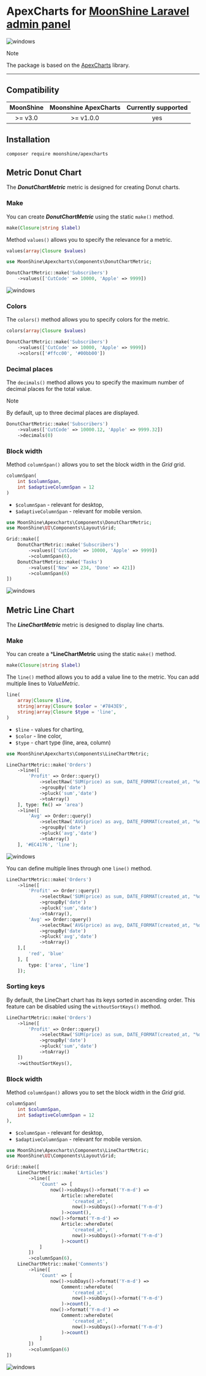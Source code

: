 # ApexCharts for [MoonShine Laravel admin panel](https://moonshine-laravel.com)

<picture>
    <source media="(prefers-color-scheme: dark)" srcset="./art/apexcharts_dark.png">
    <source media="(prefers-color-scheme: light)" srcset="./art/apexcharts.png">
    <img alt="windows" src="./art/apexcharts.png">
</picture>

> [!NOTE]
> The package is based on the [ApexCharts](https://apexcharts.com/) library.

---

## Compatibility

| MoonShine | Moonshine ApexCharts | Currently supported |
|:---------:|:--------------------:|:-------------------:|
| \>= v3.0  |      \>= v1.0.0      |         yes         |

## Installation
```shell
composer require moonshine/apexcharts
```

## Metric Donut Chart

The ***DonutChartMetric*** metric is designed for creating Donut charts.

### Make

You can create ***DonutChartMetric*** using the static `make()` method.

```php
make(Closure|string $label)
```

Method `values()` allows you to specify the relevance for a metric.

```php
values(array|Closure $values)
```

```php
use MoonShine\Apexcharts\Components\DonutChartMetric;

DonutChartMetric::make('Subscribers') 
    ->values(['CutCode' => 10000, 'Apple' => 9999]) 
```

<picture>
    <source media="(prefers-color-scheme: dark)" srcset="./art/donut_chart_metric_dark.png">
    <source media="(prefers-color-scheme: light)" srcset="./art/donut_chart_metric.png">
    <img alt="windows" src="./art/donut_chart_metric.png">
</picture>

### Colors

The `colors()` method allows you to specify colors for the metric.

```php
colors(array|Closure $values)
```

```php
DonutChartMetric::make('Subscribers')
    ->values(['CutCode' => 10000, 'Apple' => 9999])
    ->colors(['#ffcc00', '#00bb00'])
```

### Decimal places

The `decimals()` method allows you to specify the maximum number of decimal places for the total value.

> [!NOTE]
> By default, up to three decimal places are displayed.

```php
DonutChartMetric::make('Subscribers')
    ->values(['CutCode' => 10000.12, 'Apple' => 9999.32])
    ->decimals(0) 
```

### Block width

Method `columnSpan()` allows you to set the block width in the *Grid* grid.

```php
columnSpan(
    int $columnSpan,
    int $adaptiveColumnSpan = 12
)
```

- `$columnSpan` - relevant for desktop,
- `$adaptiveColumnSpan` - relevant for mobile version.

```php
use MoonShine\Apexcharts\Components\DonutChartMetric;
use MoonShine\UI\Components\Layout\Grid;

Grid::make([ 
    DonutChartMetric::make('Subscribers')
        ->values(['CutCode' => 10000, 'Apple' => 9999])
        ->columnSpan(6), 
    DonutChartMetric::make('Tasks')
        ->values(['New' => 234, 'Done' => 421])
        ->columnSpan(6) 
]) 
```

<picture>
    <source media="(prefers-color-scheme: dark)" srcset="./art/donut_chart_metric_column_span_dark.png">
    <source media="(prefers-color-scheme: light)" srcset="./art/donut_chart_metric_column_span.png">
    <img alt="windows" src="./art/donut_chart_metric_column_span.png">
</picture>

## Metric Line Chart

The ***LineChartMetric*** metric is designed to display line charts.

### Make

You can create a ***LineChartMetric** using the static `make()` method.

```php
make(Closure|string $label)
```

The `line()` method allows you to add a value line to the metric. You can add multiple lines to *ValueMetric*.

```php
line(
    array|Closure $line,
    string|array|Closure $color = '#7843E9',
    string|array|Closure $type = 'line',    
)
```

- `$line` - values for charting,
- `$color` - line color,
- `$type` - chart type (line, area, column)

```php
use MoonShine\Apexcharts\Components\LineChartMetric;

LineChartMetric::make('Orders') 
    ->line([
        'Profit' => Order::query()
            ->selectRaw('SUM(price) as sum, DATE_FORMAT(created_at, "%d.%m.%Y") as date')
            ->groupBy('date')
            ->pluck('sum','date')
            ->toArray()
    ], type: fn() => 'area')
    ->line([
        'Avg' => Order::query()
            ->selectRaw('AVG(price) as avg, DATE_FORMAT(created_at, "%d.%m.%Y") as date')
            ->groupBy('date')
            ->pluck('avg','date')
            ->toArray()
    ], '#EC4176', 'line'); 
```

<picture>
    <source media="(prefers-color-scheme: dark)" srcset="./art/line_chart_metric_dark.png">
    <source media="(prefers-color-scheme: light)" srcset="./art/line_chart_metric.png">
    <img alt="windows" src="./art/line_chart_metric.png">
</picture>

You can define multiple lines through one `line()` method.

```php
LineChartMetric::make('Orders') 
    ->line([
        'Profit' => Order::query()
            ->selectRaw('SUM(price) as sum, DATE_FORMAT(created_at, "%d.%m.%Y") as date')
            ->groupBy('date')
            ->pluck('sum','date')
            ->toArray(),
        'Avg' => Order::query()
            ->selectRaw('AVG(price) as avg, DATE_FORMAT(created_at, "%d.%m.%Y") as date')
            ->groupBy('date')
            ->pluck('avg','date')
            ->toArray()
    ],[
        'red', 'blue'
    ], [
        type: ['area', 'line']
    ]);
```

### Sorting keys

By default, the LineChart chart has its keys sorted in ascending order. This feature can be disabled using the `withoutSortKeys()` method.

```php
LineChartMetric::make('Orders')
    ->line([
        'Profit' => Order::query()
            ->selectRaw('SUM(price) as sum, DATE_FORMAT(created_at, "%d.%m.%Y") as date')
            ->groupBy('date')
            ->pluck('sum','date')
            ->toArray()
    ])
    ->withoutSortKeys(), 
```

### Block width

Method `columnSpan()` allows you to set the block width in the *Grid* grid.

```php
columnSpan(
    int $columnSpan,
    int $adaptiveColumnSpan = 12
), 
```

- `$columnSpan` - relevant for desktop,
- `$adaptiveColumnSpan` - relevant for mobile version.

```php
use MoonShine\Apexcharts\Components\LineChartMetric;
use MoonShine\UI\Components\Layout\Grid;

Grid::make([ 
    LineChartMetric::make('Articles')
        ->line([
            'Count' => [
                now()->subDays()->format('Y-m-d') =>
                    Article::whereDate(
                        'created_at',
                        now()->subDays()->format('Y-m-d')
                    )->count(),
                now()->format('Y-m-d') =>
                    Article::whereDate(
                        'created_at',
                        now()->subDays()->format('Y-m-d')
                    )->count()
            ]
        ])
        ->columnSpan(6), 
    LineChartMetric::make('Comments')
        ->line([
            'Count' => [
                now()->subDays()->format('Y-m-d') =>
                    Comment::whereDate(
                        'created_at',
                        now()->subDays()->format('Y-m-d')
                    )->count(),
                now()->format('Y-m-d') =>
                    Comment::whereDate(
                        'created_at',
                        now()->subDays()->format('Y-m-d')
                    )->count()
            ]
        ])
        ->columnSpan(6) 
])
```

<picture>
    <source media="(prefers-color-scheme: dark)" srcset="./art/line_chart_metric_column_span_dark.png">
    <source media="(prefers-color-scheme: light)" srcset="./art/line_chart_metric_column_span.png">
    <img alt="windows" src="./art/line_chart_metric_column_span.png">
</picture>
